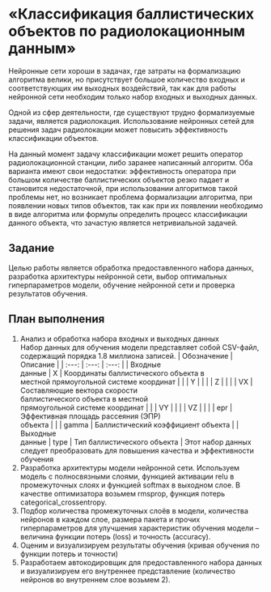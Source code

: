 # «Классификация баллистических объектов по радиолокационным данным»  
Нейронные сети хороши в задачах, где затраты на формализацию алгоритма велики, но присутствует большое количество входных и соответствующих им выходных воздействий, так как для работы нейронной сети необходим только набор входных и выходных данных.

Одной из сфер деятельности, где существуют трудно формализуемые задачи, является радиолокация. Использование нейронных сетей для решения задач радиолокации может повысить эффективность классификации объектов.

На данный момент задачу классификации может решить оператор радиолокационной станции, либо заранее написанный алгоритм. Оба варианта имеют свои недостатки: эффективность оператора при большом количестве баллистических объектов резко падает и становится недостаточной, при использовании алгоритмов такой проблемы нет, но возникает проблема формализации алгоритма, при появлении новых типов объектов, так как при их появлении необходимо в виде алгоритма или формулы определить процесс классификации данного объекта, что зачастую является нетривиальной задачей.
## Задание
Целью работы является обработка предоставленного набора данных, разработка архитектуры нейронной сети, выбор оптимальных гиперпараметров модели, обучение нейронной сети и проверка результатов обучения.
## План выполнения 
1.	Анализ и обработка набора входных и выходных данных\
Набор данных для обучения модели представляет собой CSV-файл, содержащий порядка 1.8 миллиона записей.
| Обозначение | Описание |
| :---: | :---: | :---: |
| Входные <br> данные | $\mathrm{X}$ | Координаты баллистического объекта в <br> местной прямоугольной системе координат |
|  | $\mathrm{Y}$ |  |
|  | $\mathrm{Z}$ |  |
|  | VX | Составляющие вектора скорости <br> баллистического объекта в местной <br> прямоугольной системе координат |
|  | VY |  |
|  | $\mathrm{VZ}$ |  |
|  | epr | Эффективная площадь рассеяния (ЭПР) <br> объекта |
|  | gamma | Баллистический коэффициент объекта |
| Выходные <br> данные | type | Тип баллистического объекта |
Этот набор данных следует преобразовать для повышения качества и эффективности обучения
2.	Разработка архитектуры модели нейронной сети.
Используем модель c полносвязными слоями, функцией активации relu в промежуточных слоях и функцией softmax в выходном слое. В качестве оптимизатора возьмем rmsprop, функция потерь categorical_crossentropy. 
3.	Подбор количества промежуточных слоёв в модели, количества нейронов в каждом слое, размера пакета и прочих гиперпараметров для улучшения характеристик обучения модели – величина функции потерь (loss) и точность (accuracy).
4.  Оценим и визуализируем результаты обучения (кривая обучения по функции потерь и точности)
5.  Разработаем автокодировщик для предоставленного набора данных и визуализируем его внутреннее представление (количество нейронов во внутреннем слое возьмем 2).
